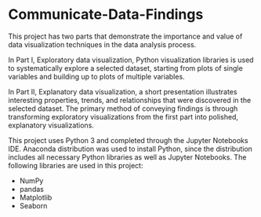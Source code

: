# Communicate-Data-Findings
This project has two parts that demonstrate the importance and value of data visualization techniques in the data analysis process.

In Part I, Exploratory data visualization, Python visualization libraries is used to systematically explore a selected dataset, starting from plots of single variables and building up to plots of multiple variables.

In Part II, Explanatory data visualization, a short presentation illustrates interesting properties, trends, and relationships that were discovered in the selected dataset. The primary method of conveying findings is through transforming exploratory visualizations from the first part into polished, explanatory visualizations.

This project uses Python 3 and completed through the Jupyter Notebooks IDE. Anaconda distribution was used to install Python, since the distribution includes all necessary Python libraries as well as Jupyter Notebooks. The following libraries are used in this project:

- NumPy
- pandas
- Matplotlib
- Seaborn
